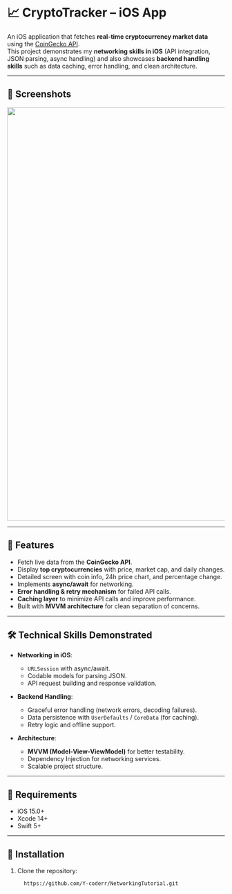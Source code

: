 # 📈 CryptoTracker – iOS App

An iOS application that fetches **real-time cryptocurrency market data** using the [CoinGecko API](https://www.coingecko.com/en/api).  
This project demonstrates my **networking skills in iOS** (API integration, JSON parsing, async handling) and also showcases **backend handling skills** such as data caching, error handling, and clean architecture.

---

## 📸 Screenshots  

<p align="center">
  <img width="1470" height="956" alt="Screenshot 2025-10-03 at 10 13 58 AM" src="https://github.com/user-attachments/assets/c198512a-8e2e-45ac-afcd-3ed8932166bd" />
</p>

---

## 🚀 Features
- Fetch live data from the **CoinGecko API**.  
- Display **top cryptocurrencies** with price, market cap, and daily changes.  
- Detailed screen with coin info, 24h price chart, and percentage change.  
- Implements **async/await** for networking.  
- **Error handling & retry mechanism** for failed API calls.  
- **Caching layer** to minimize API calls and improve performance.  
- Built with **MVVM architecture** for clean separation of concerns.  

---

## 🛠 Technical Skills Demonstrated
- **Networking in iOS**:
  - `URLSession` with async/await.  
  - Codable models for parsing JSON.  
  - API request building and response validation.  

- **Backend Handling**:
  - Graceful error handling (network errors, decoding failures).  
  - Data persistence with `UserDefaults` / `CoreData` (for caching).  
  - Retry logic and offline support.  

- **Architecture**:
  - **MVVM (Model-View-ViewModel)** for better testability.  
  - Dependency Injection for networking services.  
  - Scalable project structure.  

---

## 📱 Requirements
- iOS 15.0+  
- Xcode 14+  
- Swift 5+  

---

## 🧩 Installation
1. Clone the repository:
   ```bash
     https://github.com/Y-coderr/NetworkingTutorial.git

